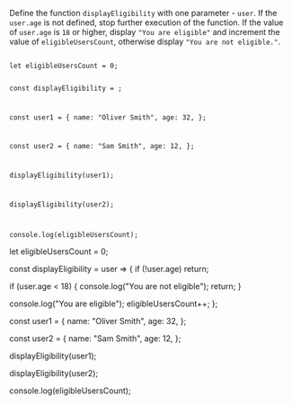 Define the function `displayEligibility`
with one parameter - `user`.
If the `user.age` is not defined,
stop further execution of the function.
If the value of `user.age` is `18` or higher,
display `"You are eligible"`
and
increment the value of `eligibleUsersCount`,
otherwise display `"You are not eligible."`.

<codeblock type="exercise" language="javascript" testMode="fixedInput">
<code>
let eligibleUsersCount = 0;

const displayEligibility = ;

const user1 = {
  name: "Oliver Smith",
  age: 32,
};

const user2 = {
  name: "Sam Smith",
  age: 12,
};

displayEligibility(user1);

displayEligibility(user2);

console.log(eligibleUsersCount);
</code>

<solution>
let eligibleUsersCount = 0;

const displayEligibility = user => {
  if (!user.age) return;

  if (user.age < 18) {
    console.log("You are not eligible");
    return;
  }

  console.log("You are eligible");
  eligibleUsersCount++;
};

const user1 = {
  name: "Oliver Smith",
  age: 32,
};

const user2 = {
  name: "Sam Smith",
  age: 12,
};

displayEligibility(user1);

displayEligibility(user2);

console.log(eligibleUsersCount);
</solution>
</codeblock>